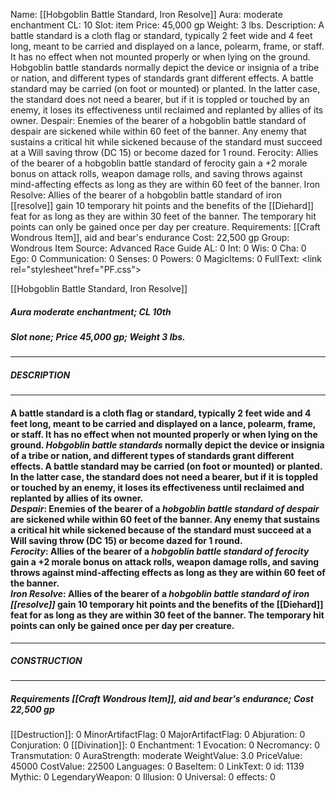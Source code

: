 Name: [[Hobgoblin Battle Standard, Iron Resolve]]
Aura: moderate enchantment
CL: 10
Slot: item
Price: 45,000 gp
Weight: 3 lbs.
Description: A battle standard is a cloth flag or standard, typically 2 feet wide and 4 feet long, meant to be carried and displayed on a lance, polearm, frame, or staff. It has no effect when not mounted properly or when lying on the ground. Hobgoblin battle standards normally depict the device or insignia of a tribe or nation, and different types of standards grant different effects. A battle standard may be carried (on foot or mounted) or planted. In the latter case, the standard does not need a bearer, but if it is toppled or touched by an enemy, it loses its effectiveness until reclaimed and replanted by allies of its owner. Despair: Enemies of the bearer of a hobgoblin battle standard of despair are sickened while within 60 feet of the banner. Any enemy that sustains a critical hit while sickened because of the standard must succeed at a Will saving throw (DC 15) or become dazed for 1 round. Ferocity: Allies of the bearer of a hobgoblin battle standard of ferocity gain a +2 morale bonus on attack rolls, weapon damage rolls, and saving throws against mind-affecting effects as long as they are within 60 feet of the banner. Iron Resolve: Allies of the bearer of a hobgoblin battle standard of iron [[resolve]] gain 10 temporary hit points and the benefits of the [[Diehard]] feat for as long as they are within 30 feet of the banner. The temporary hit points can only be gained once per day per creature.
Requirements: [[Craft Wondrous Item]], aid and bear's endurance
Cost: 22,500 gp
Group: Wondrous Item
Source: Advanced Race Guide
AL: 0
Int: 0
Wis: 0
Cha: 0
Ego: 0
Communication: 0
Senses: 0
Powers: 0
MagicItems: 0
FullText: <link rel="stylesheet"href="PF.css"><div class="heading"><p class="alignleft">[[Hobgoblin Battle Standard, Iron Resolve]]</p><div style="clear: both;"></div></div><div><h5><b>Aura </b>moderate enchantment; <b>CL </b>10th</h5><h5><b>Slot </b>none; <b>Price </b>45,000 gp; <b>Weight </b>3 lbs.</h5></div><hr/><div><h5><b>DESCRIPTION</b></h5></div><hr/><div><h4><p>A battle standard is a cloth flag or standard, typically 2 feet wide and 4 feet long, meant to be carried and displayed on a lance, polearm, frame, or staff. It has no effect when not mounted properly or when lying on the ground. <i>Hobgoblin battle standards</i> normally depict the device or insignia of a tribe or nation, and different types of standards grant different effects. A battle standard may be carried (on foot or mounted) or planted. In the latter case, the standard does not need a bearer, but if it is toppled or touched by an enemy, it loses its effectiveness until reclaimed and replanted by allies of its owner. <br><i>Despair</i>: Enemies of the bearer of a <i>hobgoblin battle standard of despair</i> are sickened while within 60 feet of the banner. Any enemy that sustains a critical hit while sickened because of the standard must succeed at a Will saving throw (DC 15) or become dazed for 1 round. <br><i>Ferocity</i>: Allies of the bearer of a <i>hobgoblin battle standard of ferocity</i> gain a +2 morale bonus on attack rolls, weapon damage rolls, and saving throws against mind-affecting effects as long as they are within 60 feet of the banner. <br><i>Iron Resolve</i>: Allies of the bearer of a <i>hobgoblin battle standard of iron [[resolve]]</i> gain 10 temporary hit points and the benefits of the [[Diehard]] feat for as long as they are within 30 feet of the banner. The temporary hit points can only be gained once per day per creature.</p></h4></div><hr/><div><h5><b>CONSTRUCTION</b></h5></div><hr/><div><h5><b>Requirements </b>[[Craft Wondrous Item]], <i>aid and bear's endurance</i>; <b>Cost </b>22,500 gp</h5></div>
[[Destruction]]: 0
MinorArtifactFlag: 0
MajorArtifactFlag: 0
Abjuration: 0
Conjuration: 0
[[Divination]]: 0
Enchantment: 1
Evocation: 0
Necromancy: 0
Transmutation: 0
AuraStrength: moderate
WeightValue: 3.0
PriceValue: 45000
CostValue: 22500
Languages: 0
BaseItem: 0
LinkText: 0
id: 1139
Mythic: 0
LegendaryWeapon: 0
Illusion: 0
Universal: 0
effects: 0
